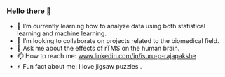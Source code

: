 ### Hello there 👋
- 🌱 I’m currently learning how to analyze data using both statistical learning and machine learning.
- 👯 I’m looking to collaborate on projects related to the biomedical field.
- 💬 Ask me about the effects of rTMS on the human brain.
- 📫 How to reach me: www.linkedin.com/in/isuru-p-rajapakshe
- ⚡ Fun fact about me: I love jigsaw puzzles .
<!--
**IsuruPabasara/IsuruPabasara** is a ✨ _special_ ✨ repository because its `README.md` (this file) appears on your GitHub profile.

Here are some ideas to get you started:

- 🔭 I’m currently working on ...
- 🌱 I’m currently learning ...
- 👯 I’m looking to collaborate on ...
- 🤔 I’m looking for help with ...
- 💬 Ask me about ...
- 📫 How to reach me: ...
- 😄 Pronouns: ...
- ⚡ Fun fact: ...
-->
